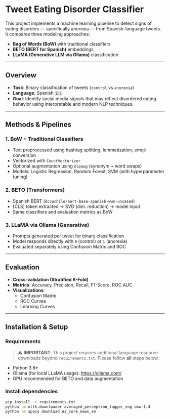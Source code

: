 # Tweet Eating Disorder Classifier 

This project implements a machine learning pipeline to detect signs of eating disorders — specifically anorexia — from Spanish-language tweets. It compares three modeling approaches:  
- **Bag of Words (BoW)** with traditional classifiers 
- **BETO (BERT for Spanish)** embeddings  
- **LLaMA (Generative LLM via Ollama)** classification  

---

## Overview

- **Task**: Binary classification of tweets (`control` vs `anorexia`)
- **Language**: Spanish 🇪🇸
- **Goal**: Identify social media signals that may reflect disordered eating behavior using interpretable and modern NLP techniques.

---

## Methods & Pipelines

### 1. BoW + Traditional Classifiers
- Text preprocessed using hashtag splitting, lemmatization, emoji conversion
- Vectorized with `CountVectorizer`
- Optional augmentation using `nlpaug` (synonym + word swaps)
- Models: Logistic Regression, Random Forest, SVM (with hyperparameter tuning)

### 2. BETO (Transformers)
- Spanish BERT (`dccuchile/bert-base-spanish-wwm-uncased`)
- [CLS] token extracted → SVD (dim. reduction) → model input
- Same classifiers and evaluation metrics as BoW

### 3. LLaMA via Ollama (Generative)
- Prompts generated per tweet for binary classification
- Model responds directly with `0` (control) or `1` (anorexia)
- Evaluated separately using Confusion Matrix and ROC

---

## Evaluation

- **Cross-validation (Stratified K-Fold)**
- **Metrics**: Accuracy, Precision, Recall, F1-Score, ROC AUC
- **Visualizations**:
  - Confusion Matrix
  - ROC Curves
  - Learning Curves

---

## Installation & Setup

### Requirements
> ⚠️ **IMPORTANT**: This project requires additional language resource downloads beyond `requirements.txt`. Please follow **all** steps below.

- Python 3.8+
- Ollama (for local LLaMA usage): https://ollama.com/
- GPU recommended for BETO and data augmentation

### Install dependencies
```bash
pip install -r requirements.txt
python -m nltk.downloader averaged_perceptron_tagger_eng omw-1.4
python -m spacy download es_core_news_sm
